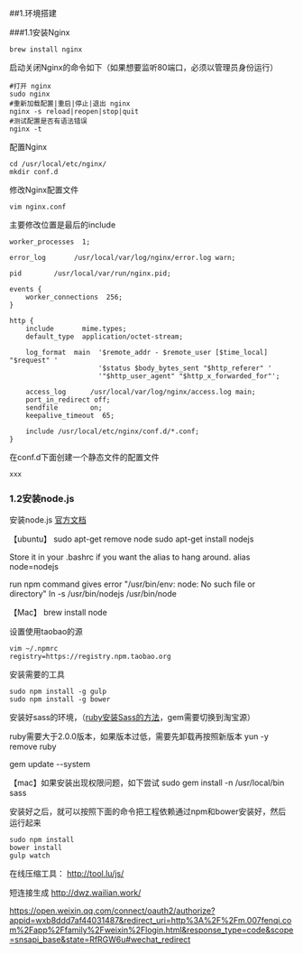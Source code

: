 ##1.环境搭建

###1.1安装Nginx

	brew install nginx
	
启动关闭Nginx的命令如下（如果想要监听80端口，必须以管理员身份运行）

	#打开 nginx
	sudo nginx
	#重新加载配置|重启|停止|退出 nginx
	nginx -s reload|reopen|stop|quit
	#测试配置是否有语法错误
	nginx -t
	
配置Nginx

	cd /usr/local/etc/nginx/
	mkdir conf.d
	
修改Nginx配置文件

	vim nginx.conf
	
主要修改位置是最后的include

```
worker_processes  1;  

error_log       /usr/local/var/log/nginx/error.log warn;

pid        /usr/local/var/run/nginx.pid;

events {
    worker_connections  256;
}

http {
    include       mime.types;
    default_type  application/octet-stream;

    log_format  main  '$remote_addr - $remote_user [$time_local] "$request" '
                      '$status $body_bytes_sent "$http_referer" '
                      '"$http_user_agent" "$http_x_forwarded_for"';

    access_log      /usr/local/var/log/nginx/access.log main;
    port_in_redirect off;
    sendfile        on; 
    keepalive_timeout  65; 

    include /usr/local/etc/nginx/conf.d/*.conf;
}

```

在conf.d下面创建一个静态文件的配置文件

	xxx
	
### 1.2安装node.js

安装node.js [官方文档](https://nodejs.org)

【ubuntu】
sudo apt-get remove node
sudo apt-get install nodejs

Store it in your .bashrc if you want the alias to hang around.
alias node=nodejs

run npm command gives error "/usr/bin/env: node: No such file or directory"
ln -s /usr/bin/nodejs /usr/bin/node

【Mac】
brew install node


设置使用taobao的源

	vim ~/.npmrc
	registry=https://registry.npm.taobao.org
	
安装需要的工具

	sudo npm install -g gulp
	sudo npm install -g bower
	
安装好sass的环境，（[ruby安装Sass的方法](http://www.w3cplus.com/sassguide/install.html)，gem需要切换到淘宝源）

ruby需要大于2.0.0版本，如果版本过低，需要先卸载再按照新版本
yun -y remove ruby


gem update --system



【mac】如果安装出现权限问题，如下尝试
 sudo gem install -n /usr/local/bin sass

安装好之后，就可以按照下面的命令把工程依赖通过npm和bower安装好，然后运行起来

	sudo npm install
	bower install
	gulp watch



在线压缩工具：
http://tool.lu/js/


短连接生成
http://dwz.wailian.work/

https://open.weixin.qq.com/connect/oauth2/authorize?appid=wxb8ddd7af44031487&redirect_uri=http%3A%2F%2Fm.007fenqi.com%2Fapp%2Ffamily%2Fweixin%2Flogin.html&response_type=code&scope=snsapi_base&state=RfRGW6u#wechat_redirect

